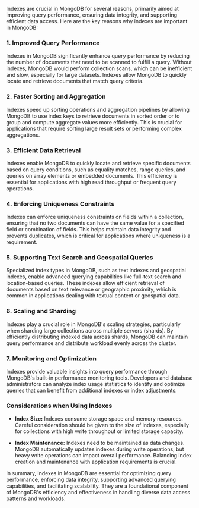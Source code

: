 Indexes are crucial in MongoDB for several reasons, primarily aimed at improving query performance, ensuring data integrity, and supporting efficient data access. Here are the key reasons why indexes are important in MongoDB:

### 1. Improved Query Performance

Indexes in MongoDB significantly enhance query performance by reducing the number of documents that need to be scanned to fulfill a query. Without indexes, MongoDB would perform collection scans, which can be inefficient and slow, especially for large datasets. Indexes allow MongoDB to quickly locate and retrieve documents that match query criteria.

### 2. Faster Sorting and Aggregation

Indexes speed up sorting operations and aggregation pipelines by allowing MongoDB to use index keys to retrieve documents in sorted order or to group and compute aggregate values more efficiently. This is crucial for applications that require sorting large result sets or performing complex aggregations.

### 3. Efficient Data Retrieval

Indexes enable MongoDB to quickly locate and retrieve specific documents based on query conditions, such as equality matches, range queries, and queries on array elements or embedded documents. This efficiency is essential for applications with high read throughput or frequent query operations.

### 4. Enforcing Uniqueness Constraints

Indexes can enforce uniqueness constraints on fields within a collection, ensuring that no two documents can have the same value for a specified field or combination of fields. This helps maintain data integrity and prevents duplicates, which is critical for applications where uniqueness is a requirement.

### 5. Supporting Text Search and Geospatial Queries

Specialized index types in MongoDB, such as text indexes and geospatial indexes, enable advanced querying capabilities like full-text search and location-based queries. These indexes allow efficient retrieval of documents based on text relevance or geographic proximity, which is common in applications dealing with textual content or geospatial data.

### 6. Scaling and Sharding

Indexes play a crucial role in MongoDB's scaling strategies, particularly when sharding large collections across multiple servers (shards). By efficiently distributing indexed data across shards, MongoDB can maintain query performance and distribute workload evenly across the cluster.

### 7. Monitoring and Optimization

Indexes provide valuable insights into query performance through MongoDB's built-in performance monitoring tools. Developers and database administrators can analyze index usage statistics to identify and optimize queries that can benefit from additional indexes or index adjustments.

### Considerations when Using Indexes

- **Index Size:** Indexes consume storage space and memory resources. Careful consideration should be given to the size of indexes, especially for collections with high write throughput or limited storage capacity.
  
- **Index Maintenance:** Indexes need to be maintained as data changes. MongoDB automatically updates indexes during write operations, but heavy write operations can impact overall performance. Balancing index creation and maintenance with application requirements is crucial.

In summary, indexes in MongoDB are essential for optimizing query performance, enforcing data integrity, supporting advanced querying capabilities, and facilitating scalability. They are a foundational component of MongoDB's efficiency and effectiveness in handling diverse data access patterns and workloads.